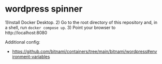 # wordpress spinner
1)Install Docker Desktop.
2) Go to the root directory of this repository and, in a shell, run `docker compose up`. 
3) Point your browser to http://localhost:8080

Additional config:
* https://github.com/bitnami/containers/tree/main/bitnami/wordpress#environment-variables

